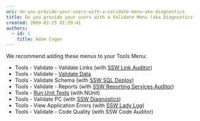 ```yaml
---
uri: do-you-provide-your-users-with-a-validate-menu-aka-diagnostics
title: Do you provide your users with a Validate Menu (aka Diagnostics)?
created: 2009-02-25 01:59:41
authors:
  - id: 1
    title: Adam Cogan
---
```





<span class='intro'> 
  <p>We recommend adding these menus to your Tools Menu&#58;</p>
<ul>
    <li>Tools - Validate - Validate Links (with <a shape="rect" href="http&#58;//www.ssw.com.au/ssw/LinkAuditor">SSW Link Auditor</a>)</li>
    <li>Tools - Validate -&#160;<a shape="rect" href="http&#58;//www.ssw.com.au/ssw/Standards/Rules/RulestoBetterInterfaces-Windows-Applications.aspx#ValidateData">Validate Data</a></li>
    <li><a shape="rect" href="http&#58;//www.ssw.com.au/ssw/Standards/Rules/RulesToBetterInterfaces-WinApp.aspx#ValidateData"></a>Tools - Validate Schema (with&#160;<a shape="rect" href="http&#58;//www.ssw.com.au/ssw/SQLDeploy/Default.aspx">SSW SQL Deploy</a>)</li>
    <li>Tools - Validate - Reports (with&#160;<a href="http&#58;//www.ssw.com.au/ssw/SQLReportingServicesAuditor/Default.aspx">SSW Reporting Services Auditor</a>)</li>
    <li>Tools - <a shape="rect" href="http&#58;//www.ssw.com.au/ssw/Standards/Rules/rulestobetterwindowsforms.aspx#UnitTests">Run Unit Tests</a> (with NUnit)</li>
    <li>Tools - Validate PC (with&#160;<a shape="rect" href="http&#58;//www.ssw.com.au/ssw/Diagnostics/Default.aspx">SSW Diagnostics</a>)</li>
    <li>Tools - View Application Errors (with <a shape="rect" href="http&#58;//www.ssw.com.au/ssw/NetToolKit/04ExceptionReporter.aspx">SSW Lady Log</a>)</li>
    <li>Tools - Validate - Code Quality (with <a shape="rect">SSW Code Auditor</a>)</li>
</ul>
 </span>




